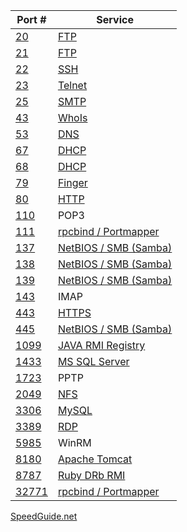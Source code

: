 | Port # | Service |
|--------|---------|
|     [20](https://www.speedguide.net/port.php?port=20) | [FTP](../../Services/FTP/README.md) |
|     [21](https://www.speedguide.net/port.php?port=21) | [FTP](../../Services/FTP/README.md) |
|     [22](https://www.speedguide.net/port.php?port=22) | [SSH](../../Services/SSH/README.md) |
|     [23](https://www.speedguide.net/port.php?port=23) | [Telnet](../../Services/Telnet/README.md) |
|     [25](https://www.speedguide.net/port.php?port=25) | [SMTP](../../Services/SMTP/README.md) |
|     [43](https://www.speedguide.net/port.php?port=43) | [WhoIs](../../Services/WhoIs/README.md) |
|     [53](https://www.speedguide.net/port.php?port=53) | [DNS](../../Services/DNS/README.md) |
|     [67](https://www.speedguide.net/port.php?port=67) | [DHCP](../../Services/DHCP/README.md) |
|     [68](https://www.speedguide.net/port.php?port=68) | [DHCP](../../Services/DHCP/README.md) |
|     [79](https://www.speedguide.net/port.php?port=79) | [Finger](../../Services/Finger/README.md) |
|     [80](https://www.speedguide.net/port.php?port=80) | [HTTP](../../Services/HTTP_HTTPS/README.md) |
|    [110](https://www.speedguide.net/port.php?port=110) | POP3 |
|    [111](https://www.speedguide.net/port.php?port=111) | [rpcbind / Portmapper](../../Services/rpcbind_PortMapper/README.md) |
|    [137](https://www.speedguide.net/port.php?port=137) | [NetBIOS / SMB (Samba)](../../Services/NetBIOS_SMB_Samba/README.md) |
|    [138](https://www.speedguide.net/port.php?port=138) | [NetBIOS / SMB (Samba)](../../Services/NetBIOS_SMB_Samba/README.md) |
|    [139](https://www.speedguide.net/port.php?port=139) | [NetBIOS / SMB (Samba)](../../Services/NetBIOS_SMB_Samba/README.md) |
|    [143](https://www.speedguide.net/port.php?port=143) | IMAP |
|    [443](https://www.speedguide.net/port.php?port=443) | [HTTPS](../../Services/HTTP_HTTPS/README.md) |
|    [445](https://www.speedguide.net/port.php?port=445) | [NetBIOS / SMB (Samba)](../../Services/NetBIOS_SMB_Samba/README.md) |
|   [1099](https://www.speedguide.net/port.php?port=1099) | [JAVA RMI Registry](../../Services/Java/README.md) |
|   [1433](https://www.speedguide.net/port.php?port=1433) | [MS SQL Server](../../Services/MSSQL/README.md) |
|   [1723](https://www.speedguide.net/port.php?port=1723) | PPTP |
|   [2049](https://www.speedguide.net/port.php?port=2049) | [NFS](../../Services/NFS/README.md) |
|   [3306](https://www.speedguide.net/port.php?port=3306) | [MySQL](../../Services/MySQL/README.md) |
|   [3389](https://www.speedguide.net/port.php?port=3389) | [RDP](../../Services/RDP/README.md) |
|   [5985](https://www.speedguide.net/port.php?port=5985) | WinRM |
|   [8180](https://www.speedguide.net/port.php?port=8180) | [Apache Tomcat](../../Services/Java/Apache_Tomcat/README.md) |
|   [8787](https://www.speedguide.net/port.php?port=8787) | [Ruby DRb RMI](../../Services/Ruby_DRb_RMI/README.md) |
|  [32771](https://www.speedguide.net/port.php?port=32771) | [rpcbind / Portmapper](../../Services/rpcbind_PortMapper/README.md) |

[SpeedGuide.net](https://www.speedguide.net/port.php)